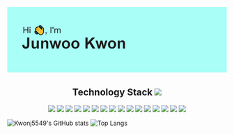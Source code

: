 ![Header](header.png)
<h2 align="center">Technology Stack <img src="https://github.com/ritik307/ritik307/blob/main/images/laptop.gif" width="50"></h2>

<p align="center">
  <img src="https://img.shields.io/badge/-python-black?style=flat-square&logo=python"/>
  <img src="https://img.shields.io/badge/-pytorch-black?style=flat-square&logo=pytorch"/>
   <img src="https://img.shields.io/badge/-tensorflow-black?style=flat-square&logo=tensorflow"/>
<img src="https://img.shields.io/badge/-C++-00599C?style=flat-square&logo=c"/>
<img src="https://img.shields.io/badge/-swift-black?style=flat-square&logo=swift"/>
  
  
<img src="https://img.shields.io/badge/-java-E34A86?style=flat-square&logo=java"/>
<img src="https://img.shields.io/badge/-HTML5-E34F26?style=flat-square&logo=html5&logoColor=white"/>
<img src="https://img.shields.io/badge/-CSS3-1572B6?style=flat-square&logo=css3"/>
<img src="https://img.shields.io/badge/-tailwindcss-black?style=flat-square&logo=tailwindcss"/>
<img src="https://img.shields.io/badge/-Heroku-430098?style=flat-square&logo=heroku"/>
<img src="https://img.shields.io/badge/-JavaScript-black?style=flat-square&logo=javascript"/>
<img src="https://img.shields.io/badge/-Nodejs-black?style=flat-square&logo=Node.js"/>
<img src="https://img.shields.io/badge/-React-black?style=flat-square&logo=react"/>
<img src="https://img.shields.io/badge/-MongoDB-black?style=flat-square&logo=mongodb"/>
<img src="https://img.shields.io/badge/-Git-black?style=flat-square&logo=git"/>
<img src="https://img.shields.io/badge/-GitHub-black?style=flat-square&logo=github"/>
</p>

![Kwonj5549's GitHub stats](https://github-readme-stats.vercel.app/api?username=Kwonj5549&show_icons=true&theme=radical&rank_icon=github&line_height=33)
![Top Langs](https://github-readme-stats.vercel.app/api/top-langs/?username=Kwonj5549&theme=radical&langs_count=4)
